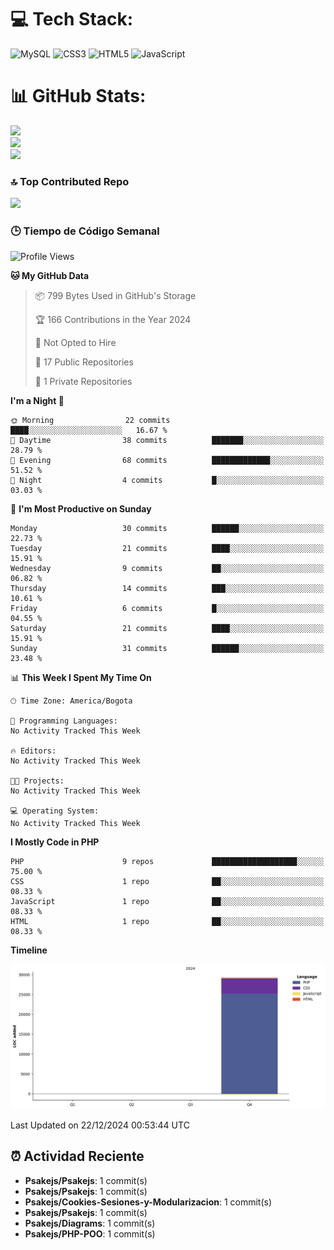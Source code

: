 
# 💻 Tech Stack:
![MySQL](https://img.shields.io/badge/mysql-4479A1.svg?style=plastic&logo=mysql&logoColor=white) ![CSS3](https://img.shields.io/badge/css3-%231572B6.svg?style=plastic&logo=css3&logoColor=white) ![HTML5](https://img.shields.io/badge/html5-%23E34F26.svg?style=plastic&logo=html5&logoColor=white) ![JavaScript](https://img.shields.io/badge/javascript-%23323330.svg?style=plastic&logo=javascript&logoColor=%23F7DF1E)

# 📊 GitHub Stats:
![](https://github-readme-stats.vercel.app/api?username=Psakejs&theme=shadow_blue&hide_border=false&include_all_commits=true&count_private=true)<br/>
![](https://github-readme-streak-stats.herokuapp.com/?user=Psakejs&theme=shadow_blue&hide_border=false)<br/>
![](https://github-readme-stats.vercel.app/api/top-langs/?username=Psakejs&theme=shadow_blue&hide_border=false&include_all_commits=true&count_private=true&layout=compact)

### 🔝 Top Contributed Repo
![](https://github-contributor-stats.vercel.app/api?username=Psakejs&limit=5&theme=shadow_blue&combine_all_yearly_contributions=true)


### 🕒 Tiempo de Código Semanal
<!--START_SECTION:waka-->
![Profile Views](http://img.shields.io/badge/Profile%20Views-0-blue)

**🐱 My GitHub Data** 

> 📦 799 Bytes Used in GitHub's Storage 
 > 
> 🏆 166 Contributions in the Year 2024
 > 
> 🚫 Not Opted to Hire
 > 
> 📜 17 Public Repositories 
 > 
> 🔑 1 Private Repositories 
 > 
**I'm a Night 🦉** 

```text
🌞 Morning                22 commits          ████░░░░░░░░░░░░░░░░░░░░░   16.67 % 
🌆 Daytime                38 commits          ███████░░░░░░░░░░░░░░░░░░   28.79 % 
🌃 Evening                68 commits          █████████████░░░░░░░░░░░░   51.52 % 
🌙 Night                  4 commits           █░░░░░░░░░░░░░░░░░░░░░░░░   03.03 % 
```
📅 **I'm Most Productive on Sunday** 

```text
Monday                   30 commits          ██████░░░░░░░░░░░░░░░░░░░   22.73 % 
Tuesday                  21 commits          ████░░░░░░░░░░░░░░░░░░░░░   15.91 % 
Wednesday                9 commits           ██░░░░░░░░░░░░░░░░░░░░░░░   06.82 % 
Thursday                 14 commits          ███░░░░░░░░░░░░░░░░░░░░░░   10.61 % 
Friday                   6 commits           █░░░░░░░░░░░░░░░░░░░░░░░░   04.55 % 
Saturday                 21 commits          ████░░░░░░░░░░░░░░░░░░░░░   15.91 % 
Sunday                   31 commits          ██████░░░░░░░░░░░░░░░░░░░   23.48 % 
```


📊 **This Week I Spent My Time On** 

```text
🕑︎ Time Zone: America/Bogota

💬 Programming Languages: 
No Activity Tracked This Week

🔥 Editors: 
No Activity Tracked This Week

🐱‍💻 Projects: 
No Activity Tracked This Week

💻 Operating System: 
No Activity Tracked This Week
```

**I Mostly Code in PHP** 

```text
PHP                      9 repos             ███████████████████░░░░░░   75.00 % 
CSS                      1 repo              ██░░░░░░░░░░░░░░░░░░░░░░░   08.33 % 
JavaScript               1 repo              ██░░░░░░░░░░░░░░░░░░░░░░░   08.33 % 
HTML                     1 repo              ██░░░░░░░░░░░░░░░░░░░░░░░   08.33 % 
```



**Timeline**

![Lines of Code chart](https://raw.githubusercontent.com/Psakejs/Psakejs/main/assets/bar_graph.png)


 Last Updated on 22/12/2024 00:53:44 UTC
<!--END_SECTION:waka-->











































































































































































































































































































































































































































































































































































































































































































































































































































































































































































































































































































































































































































## ⏰ Actividad Reciente
- **Psakejs/Psakejs**: 1 commit(s)
- **Psakejs/Psakejs**: 1 commit(s)
- **Psakejs/Cookies-Sesiones-y-Modularizacion**: 1 commit(s)
- **Psakejs/Psakejs**: 1 commit(s)
- **Psakejs/Diagrams**: 1 commit(s)
- **Psakejs/PHP-POO**: 1 commit(s)
